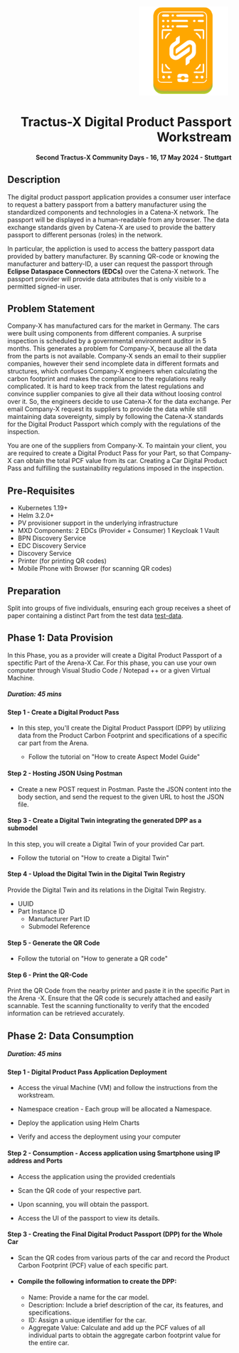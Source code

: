 <!--
  Tractus-X - Digital Product Passport Application
 
  Copyright (c) 2022, 2024 BMW AG, Henkel AG & Co. KGaA
  Copyright (c) 2023, 2024 CGI Deutschland B.V. & Co. KG
  Copyright (c) 2022, 2024 Contributors to the Eclipse Foundation
 
  See the NOTICE file(s) distributed with this work for additional
  information regarding copyright ownership.
 
  This program and the accompanying materials are made available under the
  terms of the Apache License, Version 2.0 which is available at
  https://www.apache.org/licenses/LICENSE-2.0.
 
  Unless required by applicable law or agreed to in writing, software
  distributed under the License is distributed on an "AS IS" BASIS
  WITHOUT WARRANTIES OR CONDITIONS OF ANY KIND,
  either express or implied. See the
  License for the specific language govern in permissions and limitations
  under the License.
 
  SPDX-License-Identifier: Apache-2.0
-->

<div align=right><img height=200 src="../docs/media/dpp-tx-logo.png"/>&nbsp;&nbsp;<h1>Tractus-X​ Digital Product Passport​ Workstream​</h1><h4>Second Tractus-X Community Days - 16, 17 May 2024 - Stuttgart</h4></div>


## Description

The digital product passport application provides a consumer user interface to request a battery passport from a battery manufacturer using the standardized components and technologies in a Catena-X network. The passport will be displayed in a human-readable from any browser. The data exchange standards given by Catena-X are used to provide the battery passport to different personas (roles) in the network.

In particular, the appliction is used to access the battery passport data provided by battery manufacturer. By scanning QR-code or knowing the manufacturer and battery-ID, a user can request the passport  through **Eclipse Dataspace Connectors (EDCs)** over the Catena-X network. The passport provider will provide data attributes that is only visible to a permitted signed-in user. 

## Problem Statement

Company-X has manufactured cars for the market in Germany. The cars were built using components from different companies. A surprise inspection is scheduled by a governmental environment auditor in 5 months. This generates a problem for Company-X, because all the data from the parts is not available. Company-X sends an email to their supplier companies, however their send incomplete data in different formats and structures, which confuses Company-X engineers when calculating the carbon footprint and makes the compliance to the regulations really complicated. It is hard to keep track from the latest regulations and convince supplier companies to give all their data without loosing control over it. So, the engineers decide to use Catena-X for the data exchange. Per email Company-X request its suppliers to provide the data while still maintaining data sovereignty, simply by following the Catena-X standards for the Digital Product Passport which comply with the regulations of the inspection. ​

You are one of the suppliers from Company-X. To maintain your client, you are required to create a Digital Product Pass for your Part, so that Company-X can  obtain the total PCF value from its car. Creating a Car Digital Product Pass and fulfilling the sustainability regulations imposed in the inspection.

## Pre-Requisites

  * Kubernetes 1.19+
  * Helm 3.2.0+
  * PV provisioner support in the underlying infrastructure
  * MXD Components:
        2 EDCs (Provider + Consumer)
        1 Keycloak
        1 Vault
  * BPN Discovery Service
  * EDC Discovery Service
  * Discovery Service
  * Printer (for printing QR codes)
  * Mobile Phone with Browser (for scanning QR codes) 


## Preparation

Split into groups of five individuals, ensuring each group receives a sheet of paper containing a distinct Part from the test data [test-data](./resources/test-data/carParts.json).

## Phase 1: Data Provision 

In this Phase, you as a provider will create a Digital Product Passport of a spectific Part of the Arena-X Car. For this phase, you can use your own computer through Visual Studio Code / Notepad ++ or a given Virtual Machine.

##### Duration: 45 mins

#### Step 1 - Create a Digital Product Pass 

* In this step, you'll create the Digital Product Passport (DPP) by utilizing data from the Product Carbon Footprint and specifications of a specific car part from the Arena. 
   
  * Follow the tutorial on "How to create Aspect Model Guide"

#### Step 2 - Hosting JSON Using Postman

* Create a new POST request in Postman. Paste the JSON content into the body section, and send the request to the given URL to host the JSON file.

#### Step 3 - Create a Digital Twin integrating the generated DPP as a submodel

In this step, you will create a Digital Twin of your provided Car part. 

  * Follow the tutorial on "How to create a Digital Twin"

#### Step 4 - Upload the Digital Twin in the Digital Twin Registry
   
Provide the Digital Twin and its relations in the Digital Twin Registry.

* UUID
* Part Instance ID
   * Manufacturer Part ID
   * Submodel Reference

#### Step 5 - Generate the QR Code

  * Follow the tutorial on "How to generate a QR code"
   
#### Step 6 - Print the QR-Code 

Print the QR Code from the nearby printer and paste it in the specific Part in the Arena -X. Ensure that the QR code is securely attached and easily scannable. Test the scanning functionality to verify that the encoded information can be retrieved accurately.


## Phase 2: Data Consumption

##### Duration: 45 mins

#### Step 1 - Digital Product Pass Application Deployment

   * Access the virual Machine (VM) and follow the instructions from the workstream.

   * Namespace creation - Each group will be allocated a Namespace.

   * Deploy the application using Helm Charts

   * Verify and access the deployment using your computer

#### Step 2 - Consumption - Access application using Smartphone using IP address and Ports

   * Access the application using the provided credentials

   * Scan the QR code of your respective part.

   * Upon scanning, you will obtain the passport.

   * Access the UI of the passport to view its details.

####  Step 3 - Creating the Final Digital Product Passport (DPP) for the Whole Car

   * Scan the QR codes from various parts of the car and record the Product Carbon Footprint (PCF) value of each specific part.

* #### Compile the following information to create the DPP:

   * Name: Provide a name for the car model.
   * Description: Include a brief description of the car, its features, and specifications.
   * ID: Assign a unique identifier for the car.
   * Aggregate Value: Calculate and add up the PCF values of all individual parts to obtain the aggregate carbon footprint value for the entire car.



